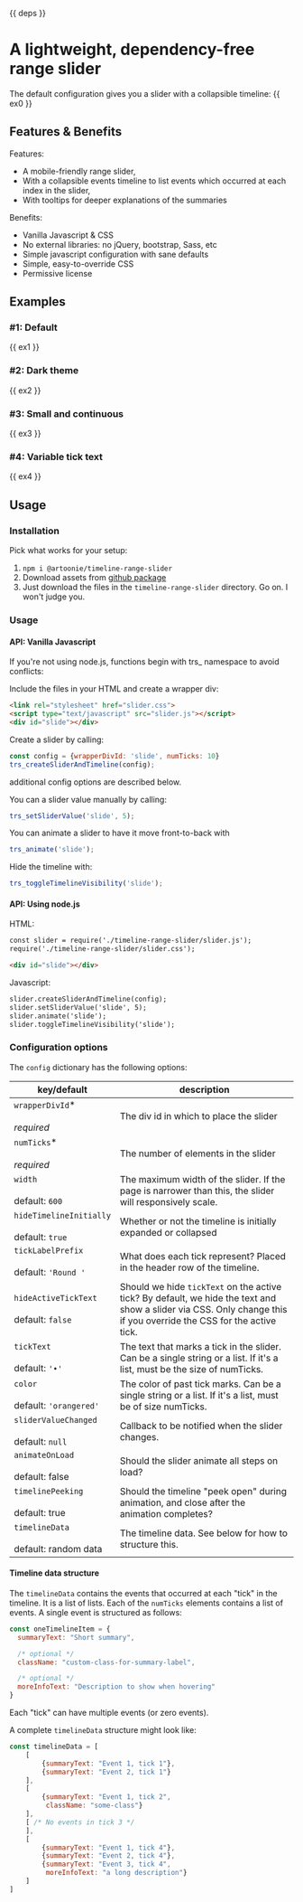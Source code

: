 {{ deps }}

# A lightweight, dependency-free range slider

The default configuration gives you a slider with a collapsible timeline:
{{ ex0 }}

## Features & Benefits
Features:
* A mobile-friendly range slider,
* With a collapsible events timeline to list events which occurred at each index in the slider,
* With tooltips for deeper explanations of the summaries

Benefits:
* Vanilla Javascript & CSS
* No external libraries: no jQuery, bootstrap, Sass, etc
* Simple javascript configuration with sane defaults
* Simple, easy-to-override CSS
* Permissive license

## Examples
### #1: Default
{{ ex1 }}

### #2: Dark theme
{{ ex2 }}

### #3: Small and continuous
{{ ex3 }}

### #4: Variable tick text
{{ ex4 }}

## Usage

### Installation
Pick what works for your setup:
1. `npm i @artoonie/timeline-range-slider`
2. Download assets from [github package](https://github.com/artoonie/timeline-range-slider/packages/592040)
3. Just download the files in the `timeline-range-slider` directory. Go on. I won't judge you.

### Usage
#### API: Vanilla Javascript
If you're not using node.js, functions begin with trs\_ namespace to avoid conflicts:

Include the files in your HTML and create a wrapper div:
```html
<link rel="stylesheet" href="slider.css">
<script type="text/javascript" src="slider.js"></script>
<div id="slide"></div>
```

Create a slider by calling:
```javascript
const config = {wrapperDivId: 'slide', numTicks: 10}
trs_createSliderAndTimeline(config);
```
additional config options are described below.

You can a slider value manually by calling:
```javascript
trs_setSliderValue('slide', 5);
```

You can animate a slider to have it move front-to-back with
```javascript
trs_animate('slide');
```

Hide the timeline with:
```javascript
trs_toggleTimelineVisibility('slide');
```

#### API: Using node.js
HTML:
```html
const slider = require('./timeline-range-slider/slider.js');
require('./timeline-range-slider/slider.css');

<div id="slide"></div>
```

Javascript:
```html
slider.createSliderAndTimeline(config);
slider.setSliderValue('slide', 5);
slider.animate('slide');
slider.toggleTimelineVisibility('slide');
```

### Configuration options
The `config` dictionary has the following options:

| key/default | description |
| --- | --- |
| `wrapperDivId`\* <br/><br/> _required_ | The div id in which to place the slider |
| `numTicks`\* <br/><br/> _required_ | The number of elements in the slider |
| `width` <br/><br/> default: `600` | The maximum width of the slider. If the page is narrower than this, the slider will responsively scale. |
| `hideTimelineInitially` <br/><br/> default: `true` | Whether or not the timeline is initially expanded or collapsed |
| `tickLabelPrefix` <br/><br/> default: `'Round '` | What does each tick represent? Placed in the header row of the timeline. |
| `hideActiveTickText` <br/><br/> default: `false` | Should we hide `tickText` on the active tick? By default, we hide the text and show a slider via CSS. Only change this if you override the CSS for the active tick. |
| `tickText` <br/><br/> default: `'•'` | The text that marks a tick in the slider. Can be a single string or a list. If it's a list, must be the size of numTicks. |
| `color` <br/><br/> default: `'orangered'` | The color of past tick marks. Can be a single string or a list. If it's a list, must be of size numTicks. |
| `sliderValueChanged` <br/><br/> default: `null` | Callback to be notified when the slider changes. |
| `animateOnLoad` <br/><br/> default: false | Should the slider animate all steps on load? |
| `timelinePeeking` <br/><br/> default: true | Should the timeline "peek open" during animation, and close after the animation completes? |
| `timelineData` <br/><br/> default: random data | The timeline data. See below for how to structure this. |

#### Timeline data structure
The `timelineData` contains the events that occurred at each "tick" in the timeline.
It is a list of lists. Each of the `numTicks` elements contains a list of events.
A single event is structured as follows:
```javascript
const oneTimelineItem = {
  summaryText: "Short summary",

  /* optional */
  className: "custom-class-for-summary-label",

  /* optional */
  moreInfoText: "Description to show when hovering" 
}
```

Each "tick" can have multiple events (or zero events).

A complete `timelineData` structure might look like:
```javascript
const timelineData = [
    [
        {summaryText: "Event 1, tick 1"},
        {summaryText: "Event 2, tick 1"}
    ],
    [
        {summaryText: "Event 1, tick 2",
         className: "some-class"}
    ],
    [ /* No events in tick 3 */
    ],
    [
        {summaryText: "Event 1, tick 4"},
        {summaryText: "Event 2, tick 4"},
        {summaryText: "Event 3, tick 4",
         moreInfoText: "a long description"}
    ]
]

```
